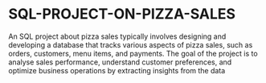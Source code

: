 # SQL-PROJECT-ON-PIZZA-SALES
An SQL project about pizza sales typically involves designing and developing a database that tracks various aspects of  pizza sales, such as orders, customers, menu items, and payments. The goal of the project is to analyse sales  performance, understand customer preferences, and optimize business operations by extracting insights from the  data

